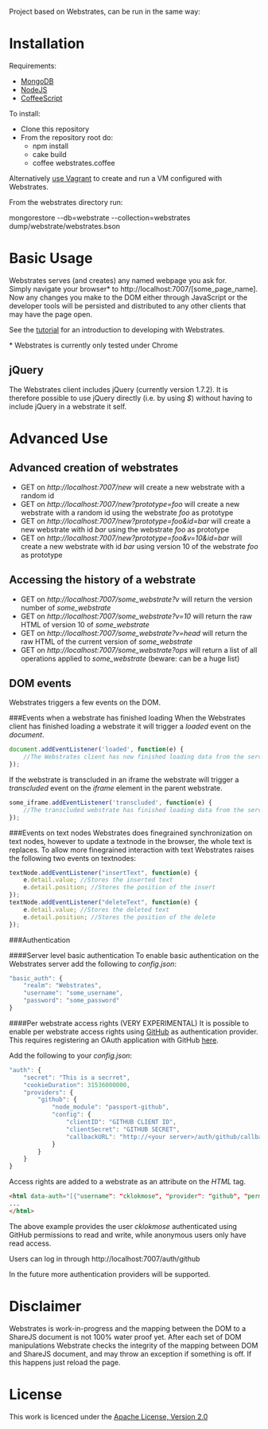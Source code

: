 Project based on Webstrates, can be run in the same way:

Installation
============
Requirements:
 * [MongoDB](http://www.mongodb.org)
 * [NodeJS](http://nodejs.org)
 * [CoffeeScript](http://coffeescript.org)

To install:
 * Clone this repository
 * From the repository root do:
    * npm install
    * cake build
    * coffee webstrates.coffee

Alternatively [use Vagrant](utils/vagrant) to create and run a VM configured with Webstrates.

From the webstrates directory run:

mongorestore --db=webstrate --collection=webstrates dump/webstrate/webstrates.bson

Basic Usage
===========
Webstrates serves (and creates) any named webpage you ask for.<br>
Simply navigate your browser* to http://localhost:7007/[some_page_name].<br>
Now any changes you make to the DOM either through JavaScript or the developer tools will be persisted and distributed to any other clients that may have the page open.

See the [tutorial](tutorial) for an introduction to developing with Webstrates.

\* Webstrates is currently only tested under Chrome

jQuery
------

The Webstrates client includes jQuery (currently version 1.7.2). It is therefore possible to use jQuery directly (i.e. by using *$*) without having to include jQuery in a webstrate it self.

Advanced Use
============

Advanced creation of webstrates
-------------------------------
 * GET on *http://localhost:7007/new* will create a new webstrate with a random id
 * GET on *http://localhost:7007/new?prototype=foo* will create a new webstrate with a random id using the webstrate *foo* as prototype
 * GET on *http://localhost:7007/new?prototype=foo&id=bar* will create a new webstrate with id *bar* using the webstrate *foo* as prototype
 * GET on *http://localhost:7007/new?prototype=foo&v=10&id=bar* will create a new webstrate with id *bar* using version 10 of the webstrate *foo* as prototype

Accessing the history of a webstrate
------------------------------------
 * GET on *http://localhost:7007/some\_webstrate?v* will return the version number of *some\_webstrate*
 * GET on *http://localhost:7007/some\_webstrate?v=10* will return the raw HTML of version 10 of *some\_webstrate*
 * GET on *http://localhost:7007/some\_webstrate?v=head* will return the raw HTML of the current version of *some\_webstrate*
 * GET on *http://localhost:7007/some\_webstrate?ops* will return a list of all operations applied to *some\_webstrate* (beware: can be a huge list)

DOM events
----------
Webstrates triggers a few events on the DOM.

###Events when a webstrate has finished loading
When the Webstrates client has finished loading a webstrate it will trigger a *loaded* event on the *document*.

```javascript
document.addEventListener('loaded', function(e) {
	//The Webstrates client has now finished loading data from the server
});
````

If the webstrate is transcluded in an iframe the webstrate will trigger a *transcluded* event on the *iframe* element in the parent webstrate.

```javascript
some_iframe.addEventListener('transcluded', function(e) {
	//The transcluded webstrate has finished loading data from the server
});
```

###Events on text nodes
Webstrates does finegrained synchronization on text nodes, however to update a textnode in the browser, the whole text is replaces. To allow more finegrained interaction with text Webstrates raises the following two events on textnodes:

```javascript
textNode.addEventListener("insertText", function(e) {
	e.detail.value; //Stores the inserted text
	e.detail.position; //Stores the position of the insert
});
textNode.addEventListener("deleteText", function(e) {
	e.detail.value; //Stores the deleted text
	e.detail.position; //Stores the position of the delete
});
```

###Authentication

####Server level basic authentication
To enable basic authentication on the Webstrates server add the following to *config.json*:
```javascript
"basic_auth": {
	"realm": "Webstrates",
	"username": "some_username",
	"password": "some_password"
}
```

####Per webstrate access rights (VERY EXPERIMENTAL)
It is possible to enable per webstrate access rights using [GitHub](https://github.com) as authentication provider.
This requires registering an OAuth application with GitHub [here](https://github.com/settings/applications/new).

Add the following to your *config.json*:

```javascript
"auth": {
	"secret": "This is a secrret",
	"cookieDuration": 31536000000,
	"providers": {
		"github": {
            "node_module": "passport-github",
            "config": {
                "clientID": "GITHUB CLIENT ID",
                "clientSecret": "GITHUB SECRET",
                "callbackURL": "http://<your server>/auth/github/callback"
            }
		}
	}
}
```

Access rights are added to a webstrate as an attribute on the *HTML* tag.

```html
<html data-auth="[{"username": "cklokmose", "provider": "github", "permissions": "rw"}, {"username": "anonymous", "provider": "", "permissions": "r"}]">
...
</html>
```

The above example provides the user *cklokmose* authenticated using GitHub permissions to read and write, while anonymous users only have read access.

Users can log in through http://localhost:7007/auth/github

In the future more authentication providers will be supported.

Disclaimer
==========
Webstrates is work-in-progress and the mapping between the DOM to a ShareJS document is not 100% water proof yet.
After each set of DOM manipulations Webstrate checks the integrity of the mapping between DOM and ShareJS document, and may throw an exception if something is off. If this happens just reload the page.

License
=======

This work is licenced under the [Apache License, Version 2.0](http://www.apache.org/licenses/LICENSE-2.0)
